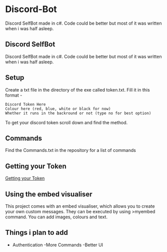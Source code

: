 # Discord-Bot
Discord SelfBot made in c#. Code could be better but most of it was written when i was half asleep.
## Discord SelfBot
Discord SelfBot made in c#. Code could be better but most of it was written when i was half asleep.
## Setup
Create a txt file in the directory of the exe called token.txt. Fill it in this format -

    Discord Token Here
    Colour here (red, blue, white or black for now)
    Whether it runs in the backround or not (type no for best option)
    
To get your discord token scroll down and find the method.
## Commands
Find the Commands.txt in the repository for a list of commands

## Getting your Token
[Getting your Token](https://exportcomments.com/resources/how-to-get-discord-token/ "Getting your Token")
## Using the embed visualiser
This project comes with an embed visualiser, which allows you to create your own custom messages. They can be executed by using >myembed command. You can add images, colours and text.

## Things i plan to add
- Authentication
-More Commands
-Better UI




